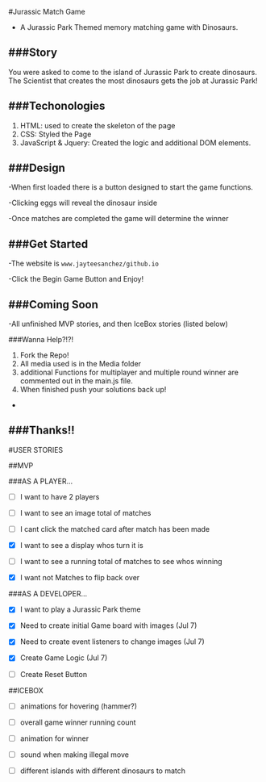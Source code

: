 #Jurassic Match Game

- A Jurassic Park Themed memory matching game with Dinosaurs.

###Story
-
You were asked to come to the island of Jurassic Park to create dinosaurs. The Scientist that creates the most dinosaurs gets the job at Jurassic Park!

###Techonologies
-
1. HTML: used to create the skeleton of the page
2. CSS: Styled the Page
3. JavaScript & Jquery: Created the logic and additional DOM elements.

###Design
-
-When first loaded there is a button designed to start the game functions. 

-Clicking eggs will reveal the dinosaur inside

-Once matches are completed the game will determine the winner

###Get Started
-
-The website is `www.jayteesanchez/github.io`

-Click the Begin Game Button and Enjoy!

###Coming Soon
-
-All unfinished MVP stories, and then IceBox stories (listed below)

###Wanna Help?!?!
1. Fork the Repo!
2. All media used is in the Media folder
3. additional Functions for multiplayer and multiple round winner are commented out in the main.js file. 
4. When finished push your solutions back up!

-
###Thanks!!
-

#USER STORIES

##MVP

###AS A PLAYER...
- [ ] I want to have 2 players

- [ ] I want to see an image total of matches

- [ ] I cant click the matched card after match has been made

- [X] I want to see a display whos turn it is

- [ ] I want to see a running total of matches to see whos winning
- [X] I want not Matches to flip back over

###AS A DEVELOPER...

- [X] I want to play a Jurassic Park theme
- [X] Need to create initial Game board with images 	(Jul 7)
- [X] Need to create event listeners to change images 	(Jul 7)
- [X] Create Game Logic (Jul 7)
- [ ] Create Reset Button


##ICEBOX


- [ ] animations for hovering (hammer?)

- [ ] overall game winner running count

- [ ] animation for winner

- [ ] sound when making illegal move

- [ ] different islands with different dinosaurs to match

